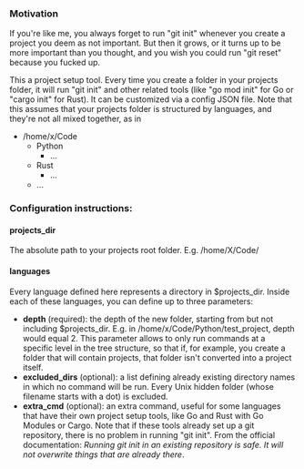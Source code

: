### Motivation
If you're like me, you always forget to run "git init" whenever you create a project you deem as not important. But then it grows, or it turns up to be more important than you thought, and you wish you could run "git reset" because you fucked up.

This a project setup tool. Every time you create a folder in your projects folder, it will run "git init" and other related tools (like "go mod init" for Go or "cargo init" for Rust).
It can be customized via a config JSON file. Note that this assumes that your projects folder is structured by languages, and they're not all mixed together, as in
* /home/x/Code
   - Python
      * ...
   - Rust
      * ...
   - ...      
### Configuration instructions:
#### projects_dir
The absolute path to your projects root folder. E.g. /home/X/Code/

#### languages
Every language defined here represents a directory in $projects_dir.
Inside each of these languages, you can define up to three parameters:
- **depth** (required): the depth of the new folder, starting from but not including $projects_dir. E.g. in /home/x/Code/Python/test_project, depth would equal 2. This parameter allows to only run commands at a specific level in the tree structure, so that if, for example, you create a folder that will contain projects, that folder isn't converted into a project itself.
- **excluded_dirs** (optional): a list defining already existing directory names in which no command will be run. Every Unix hidden folder (whose filename starts with a dot) is excluded.
- **extra_cmd** (optional): an extra command, useful for some languages that have their own project setup tools, like Go and Rust with Go Modules or Cargo. Note that if these tools already set up a git repository, there is no problem in running "git init". From the official documentation: *Running git init in an existing repository is safe. It will not overwrite things that are already there*.
